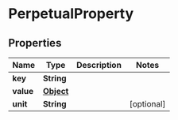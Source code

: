 

# PerpetualProperty

## Properties

Name | Type | Description | Notes
------------ | ------------- | ------------- | -------------
**key** | **String** |  | 
**value** | [**Object**](.md) |  | 
**unit** | **String** |  |  [optional]



